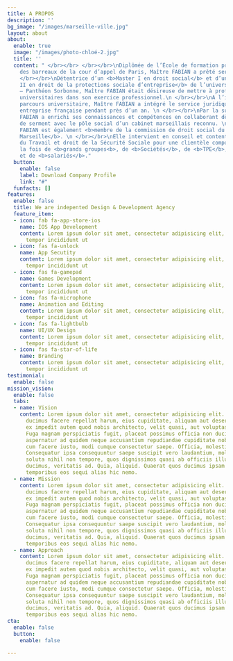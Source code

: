 ```yaml
---
title: A PROPOS
description: ''
bg_image: "/images/marseille-ville.jpg"
layout: about
about:
  enable: true
  image: "/images/photo-chloé-2.jpg"
  title: ''
  content: " </br></br> </br></br>\nDiplômée de l’École de formation professionnelle
    des barreaux de la cour d’appel de Paris, Maître FABIAN a prêté serment en 2018.\n
    </br></br>\nDétentrice d’un <b>Master I en droit social</b> et d’un <b>Master
    II en droit de la protections sociale d’entreprise</b> de l’université Paris I
    – Panthéon Sorbonne, Maître FABIAN était désireuse de mettre à profit ces acquis
    universitaires dans son exercice professionnel.\n </br></br>\nA l’issue de son
    parcours universitaire, Maître FABIAN a intégré le service juridique d’une importante
    entreprise française pendant près d’un an. \n </br></br>\nPar la suite, Maître
    FABIAN a enrichi ses connaissances et compétences en collaborant dès sa prestation
    de serment avec le pôle social d’un cabinet marseillais reconnu. \n </br></br>\nMaître
    FABIAN est également <b>membre de la commission de droit social du barreau de
    Marseille</b>. \n </br></br>\nElle intervient en conseil et contentieux en droit
    du Travail et droit de la Sécurité Sociale pour une clientèle composée tout à
    la fois de <b>grands groupes<b>, de <b>Sociétés</b>, de <b>TPE</b>, de <b>PME</b>
    et de <b>salariés</b>."
  button:
    enable: false
    label: Download Company Profile
    link: "#"
  funfacts: []
features:
  enable: false
  title: We are indepented Design & Development Agency
  feature_item:
  - icon: fab fa-app-store-ios
    name: IOS App Development
    content: Lorem ipsum dolor sit amet, consectetur adipisicing elit, sed do eiusmod
      tempor incididunt ut
  - icon: fas fa-unlock
    name: App Secutity
    content: Lorem ipsum dolor sit amet, consectetur adipisicing elit, sed do eiusmod
      tempor incididunt ut
  - icon: fas fa-gamepad
    name: Games Development
    content: Lorem ipsum dolor sit amet, consectetur adipisicing elit, sed do eiusmod
      tempor incididunt ut
  - icon: fas fa-microphone
    name: Animation and Editing
    content: Lorem ipsum dolor sit amet, consectetur adipisicing elit, sed do eiusmod
      tempor incididunt ut
  - icon: fas fa-lightbulb
    name: UI/UX Design
    content: Lorem ipsum dolor sit amet, consectetur adipisicing elit, sed do eiusmod
      tempor incididunt ut
  - icon: fas fa-star-of-life
    name: Branding
    content: Lorem ipsum dolor sit amet, consectetur adipisicing elit, sed do eiusmod
      tempor incididunt ut
testimonial:
  enable: false
mission_vision:
  enable: false
  tabs:
  - name: Vision
    content: Lorem ipsum dolor sit amet, consectetur adipisicing elit. Inventore nobis
      ducimus facere repellat harum, eius cupiditate, aliquam aut deserunt. Nemo illo
      ex impedit autem quod nobis architecto, velit quasi, aut voluptas porro natus.
      Fuga magnam perspiciatis fugit, placeat possimus officia non ducimus voluptatum
      aspernatur ad quidem neque accusantium repudiandae cupiditate nobis corporis,
      cum facere iusto, modi cumque consectetur saepe. Officia, molestiae tempore!
      Consequatur ipsa consequuntur saepe suscipit vero laudantium, mollitia, quaerat
      soluta nihil non tempore, quos dignissimos quasi ab officiis illum numquam quibusdam
      ducimus, veritatis ad. Quia, aliquid. Quaerat quos ducimus ipsam amet minus
      temporibus eos sequi alias hic nemo.
  - name: Mission
    content: Lorem ipsum dolor sit amet, consectetur adipisicing elit. Inventore nobis
      ducimus facere repellat harum, eius cupiditate, aliquam aut deserunt. Nemo illo
      ex impedit autem quod nobis architecto, velit quasi, aut voluptas porro natus.
      Fuga magnam perspiciatis fugit, placeat possimus officia non ducimus voluptatum
      aspernatur ad quidem neque accusantium repudiandae cupiditate nobis corporis,
      cum facere iusto, modi cumque consectetur saepe. Officia, molestiae tempore!
      Consequatur ipsa consequuntur saepe suscipit vero laudantium, mollitia, quaerat
      soluta nihil non tempore, quos dignissimos quasi ab officiis illum numquam quibusdam
      ducimus, veritatis ad. Quia, aliquid. Quaerat quos ducimus ipsam amet minus
      temporibus eos sequi alias hic nemo.
  - name: Approach
    content: Lorem ipsum dolor sit amet, consectetur adipisicing elit. Inventore nobis
      ducimus facere repellat harum, eius cupiditate, aliquam aut deserunt. Nemo illo
      ex impedit autem quod nobis architecto, velit quasi, aut voluptas porro natus.
      Fuga magnam perspiciatis fugit, placeat possimus officia non ducimus voluptatum
      aspernatur ad quidem neque accusantium repudiandae cupiditate nobis corporis,
      cum facere iusto, modi cumque consectetur saepe. Officia, molestiae tempore!
      Consequatur ipsa consequuntur saepe suscipit vero laudantium, mollitia, quaerat
      soluta nihil non tempore, quos dignissimos quasi ab officiis illum numquam quibusdam
      ducimus, veritatis ad. Quia, aliquid. Quaerat quos ducimus ipsam amet minus
      temporibus eos sequi alias hic nemo.
cta:
  enable: false
  button:
    enable: false

---
```

